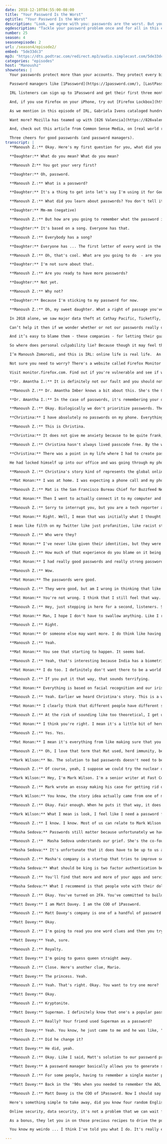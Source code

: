```yaml
---
date: 2018-12-10T04:55:00-08:00
title: "Your Password Is the Worst"
ogtitle: "Your Password Is the Worst"
description: "Look, we agree with you: passwords are the worst. But you know what else is the worst? Someone hacking your account, or big security breaches that expose your email, your credit card information, your government-issued identification number, and more. We should hold companies accountable for better security, but we also need to hold ourselves accountable for having good password hygiene. So let's tackle this once and for all. Hear from Buzzfeed's [Mat Honan](https://twitter.com/mat), who endured a brutal hack a few years ago when hackers exploited password-recovery tools; [Mark Wilson](https://twitter.com/ctrlzee?lang=en) from Fast Company, who wants to ban passwords altogether (though admits it's not the best idea); [Masha Sedova](https://twitter.com/modMasha?lang=en) of Elevate Security who says that, yes, security companies have failed us – but we have to use passwords anyway; and [Matt Davey](https://twitter.com/mattdavey?lang=en) of [1Password](https://1password.com/), who offers a solution that Mozilla can get behind: use a password manager. A simple, game-changing tool that will help you take back control of your accounts, and secure yourself as best as you can."
ogdescription: "Tackle your password problem once and for all in this episode of Mozilla's IRL podcast."
number: 25
season: 4
seasonepisode: 2
url: /season4/episode2/
embed: "5de33dc3"
mp3: "https://dts.podtrac.com/redirect.mp3/audio.simplecast.com/5de33dc3.mp3"
categories: "episodes"
host: "Manoushz"
shownotes: |
  Your passwords protect more than your accounts. They protect every bit of personal information that resides in them. And hackers rely on bad habits, like using the same password everywhere or using common phrases (p@ssw0rd, anyone?), so that if they hack one account, they can hack many.

  Password managers like [1Password](https://1password.com/), [LastPass](https://www.lastpass.com/), [Dashlane](https://www.dashlane.com/), and [Bitwarden](https://bitwarden.com/) generate strong, unique passwords. They also store passwords securely and fill them into websites for you.

  IRL listeners can sign up to 1Password and get their first three months for free. Just visit [1password.com/promo/IRL](https://1password.com/promo/IRL/) and give it a try.

  And, if you use Firefox on your iPhone, try out [Firefox Lockbox](https://testpilot.firefox.com/experiments/firefox-lockbox/). It securely gives you access to all the logins you've saved to Firefox, in a secure app on your phone.

  As we mention in this episode of IRL, Gabriela Ivens cataloged hundreds of secret recipes that were leaked during data breaches. Firefox teamed up with her to show the personal impact a security breach can have on someone. As a bonus, we let you in on those precious recipes to drive the point home. Go have a look — and be sure to try the “Exposed BBQ Spice Rub” — at [dataleeks.com](https://www.dataleeks.com/).

  Want more? Mozilla has teamed up with [826 Valencia](https://826valencia.org/) to bring you perspectives written by students on IRL topics this season. Zues C. from [De Marillac Academy](https://demarillac.org/) wrote [this piece on managing your passwords, and managing your life](http://blog.mozilla.org/internetcitizen/2018/12/09/manage-passwords-to-help-manage-your-life/).

  And, check out this article from Common Sense Media, on [real world reasons parents should care about kids and online privacy](http://blog.mozilla.org/internetcitizen/2018/12/09/real-world-reasons-parents-should-care-about-kids-and-online-privacy).

  Three cheers for good passwords (and password managers).
transcript: |
  **Manoush Z.:** Okay. Here's my first question for you, what did you recently get for the very first time?

  **Daughter:** What do you mean? What do you mean?

  **Manoush Z:** You got your very first?

  **Daughter:** Oh, password.

  **Manoush Z.:** What is a password?

  **Daughter:** It's a thing to get into let's say I'm using it for Google Classroom.

  **Manoush Z.:** What did you learn about passwords? You don't tell it to anyone?

  **Daughter:** Mm-mm (negative)

  **Manoush Z.:** But how are you going to remember what the password is?

  **Daughter:** It's based on a song. Everyone has that.

  **Manoush Z.:** Everybody has a song?

  **Daughter:** Everyone has ... The first letter of every word in the song. So let's say if you were doing Let It Be, for example. L-I-B and then you do the rest of the words.

  **Manoush Z.:** Oh, that's cool. What are you going to do  - are you going to get more passwords that you have to remember?

  **Daughter:** I'm not sure about that.

  **Manoush Z.:** Are you ready to have more passwords?

  **Daughter:** Not yet.

  **Manoush Z.:** Why not?

  **Daughter:** Because I'm sticking to my password for now.

  **Manoush Z.:** Oh, my sweet daughter. What a right of passage you've just been through. What an exciting time, your first password, your only password. In our online world, it's really a sign of growing up. Maybe it's kind of fun for now, so enjoy this feeling while it lasts, my dear, because it won't be long before you find yourself swimming in an ocean of terrible, hard to remember, useless feeling passwords and cursing the system along with the rest of us. Because passwords, they suck, but we have to use them anyway. Locking down our virtual stuff, it's a big old pain for everyone. Yet despite our best password intentions, security breaches keep happening.

  In 2018 alone, we saw major data theft at Cathay Pacific, Ticketfly, UnderArmour, Facebook and others. They just. Keep. Happening. Nearly 3 quarters of ALL US companies have experienced some kind of data breach. That means that millions of us have been affected.

  Can’t help it then if we wonder whether or not our passwords really do protect us. I mean, there’s not much we can do when a company gets hacked and loses a bunch of important records - including, maybe, databases with our passwords in them.

  And it’s easy to blame them - these companies - for letting their guard down. But if that’s true, shouldn’t we should be mad at ourselves when we don’t use strong passwords? Because it’s truly the least we can do to protect our own information.

  So where does personal culpability lie? Because though it may feel that the quest for the perfect password is a lot like tilting at windmills… that is to say, pointless… personal security is evolving. And so must we.

  I’m Manoush Zomorodi, and this is IRL: online life is real life.  An original podcast from Mozilla.

  Not sure you need to worry? There's a website called Firefox Monitor that will tell you if your passwords or your email have been compromised. Just type your email into the site, don't worry, it doesn't get stored, and Firefox Monitor will tell you if it's linked to any security breaches that have been reported. I plugged in my own address and found that I'm linked to seven breaches. Yeah. Seven. Hacks that LinkedIn, Adobe, Dropbox and others.

  Visit monitor.firefox.com. Find out if you're vulnerable and see if what it tells you makes you rethink your password habits. Monitor.firefox.com. Okay. If you set one, two, three, four, five, six as the passcode to unlock your phone and then you use the same passcode to get into your Netflix, Hulu, Twitter, Slack, all of it, you have a terrible habit and you need to change it, but you are not a terrible person.

  **Dr. Amantha I.:** It is definitely not our fault and you should not beat yourself up if you are listening and you have the same password for everything. It's just how our brains have evolved.

  **Manoush Z.:** Dr. Amantha Imber knows a bit about this. She's the CEO of an innovation consultancy in Australia called Inventium. Amantha says our brains are actually designed to constantly look for shortcuts.

  **Dr. Amantha I.:** In the case of passwords, it's remembering your default or go to password that you have for everything because that's the easy thing to do. Whereas if every time we were asked to set a password, our brain had to do that challenging thing of thinking up a whole new word and number set. That's exhausting for the brain. We like to do what's easy. Our brain saves resources for the truly tricky and important challenges that we face. Unfortunately, most of us don't see passwords as one of those.

  **Manoush Z.:** Okay. Biologically we don't prioritize passwords. There was no evolutionary advantage for prehistoric humans to keep their cell phone safe. So we really have to work to build that habit. If you look around a bit online, you can find articles and links to lists of commonly used passwords. The list has passwords like flower or sunshine or monkey or ninja, which I love that word, ninja. Such a good word, but a ninja's not going to protect you from getting hacked. Then again, some of us feel like true online security is beyond our control. In fact, some of us don't even bother.

  **Christina:** I have absolutely no passwords on my phone. Everything is already connected. Everything is logged in. If you were to steal my phone right now, you could absolutely access all of my social networks, my emails, my text messages without a problem.

  **Manoush Z.:** This is Christina.

  **Christina:** It does not give me anxiety because to be quite frank, I don't really have anything to hide. My relationships with the people that I care about or my professional relationships would not disappear just because someone hacked through my stuff.

  **Manoush Z.:** Christina hasn't always lived passcode free. By the way, we're not using her real name here because she was betrayed a few years back by someone close.

  **Christina:** There was a point in my life where I had to create passwords. I was in a relationship for quite a bit of time where I didn't feel like my privacy was being respected from my partner. That made me guard up, but something happened where unfortunately that seemed to backfire. The turning point was really when I would wake up in the middle of the night and I'd look over on my night table and that's where my phone usually was and my phone wasn't there and he wasn't there in bed with me. I put two and two together and I could not believe it.

  He had locked himself up into our office and was going through my phone and my computer and had downloaded a software that would be able to not only break through my password, but also go through all of my stuff and kind of see what I had been typing last on my computer. That was probably one of the scariest experiences of my life. It made me realize that no matter what, whether I had a password or not, didn't really do anything.

  **Manoush Z.:** Christina's story kind of represents the global online security crisis writ large. Her trust was betrayed. As a result, she feels passwords are broken. Anyone is a potential target. A jealous and disturbed boyfriend went after Christina. Other people get hacked by complete strangers. You know how when you forget your password for some services you can answer a few security questions and have it reset for you? Things like your mother's maiden name, the street you grew up on, those kinds of questions? Well, sometimes that system can also get abused. It's the other layer of password insecurity and it's how Mat Honan got hacked in 2012.

  **Mat Honan:** I was at home. I was expecting a phone call and my phone all of a sudden like restarted. When it restarted, the icon came up that said, "Connect it to iTunes."

  **Manoush Z.:** Mat is the San Francisco Bureau Chief for Buzzfeed News and a tech journalist like me.

  **Mat Honan:** Then I went to actually connect it to my computer and connect it to iTunes like it was telling me to do. When I opened my laptop, I saw for just a fraction of a second that an alert that said my Google Calendar password was incorrect. Then the entire screen went grey and there was a prompt on there for me to enter a pin number to stop a remote wipe. At that point, I was like, "Oh my gosh. This is not my phone crashing. This is something much bigger." I started to think, "Am I getting hacked here?"

  **Manoush Z.:** Sorry to interrupt you, but you are a tech reporter and you didn't know what was going on. Do you think like ... I am also a tech reporter, but I would have thought that the problem was with me, that I was screwing something up, not that I was being attacked in some way.

  **Mat Honan:** Right. Well, I mean that was initially what I thought. It was just a phone, but when I saw all of my devices were in this state, especially that my laptop was being wiped, like someone was wiping it remotely. It was like remote wipe in progress. I knew at that point like I didn't do anything to cause this. This has to be someone who did something. I didn't even want to use anything on my network, and so I went to my next door neighbors and just asked him if I could use their computer. I wanted to see what else is going on. When I did, I discovered that someone had kicked me out of my Google account and changed that password and that someone had taken over my Twitter and now was posting all of this just ...

  I mean like filth on my Twitter like just profanities, like racist stuff, homophobic stuff, like all kinds of just really vile things. I was able to figure out pretty quickly who they were.

  **Manoush Z.:** Who were they?

  **Mat Honan:** I've never like given their identities, but they were not sophisticated. These were teenagers who were using exploits that were at the time were pretty ... I was shocked to find were pretty commonly known. All they really wanted was my Twitter handle. My Twitter handle was @Mat. Just @Mat. They knew someone else named Mat and they're going to try and get this Twitter handle and either sell it to him or trade it for something. The thing that was so shocking to me was that I couldn't believe that they were able to actually delete my physical data from my drive.

  **Manoush Z.:** How much of that experience do you blame on it being about good passwords versus bad passwords?

  **Mat Honan:** I had really good passwords and really strong passwords. My Google password I believe was 21 characters.

  **Manoush Z.:** Wow.

  **Mat Honan:** The passwords were good.

  **Manoush Z.:** They were good, but am I wrong in thinking that like after the hack, immediately after, you became kind of a password nihilist? You're like, "What was the point of having these good passwords?"

  **Mat Honan:** You're not wrong. I think that I still feel that way. I mean I'm a pretty paranoid person now about digital security, and I use all kinds of various two factor things. I do think that passwords are fundamentally flawed and I think we keep seeing it. I think that using what amounts to like this thing that's a secret is not a really robust way to secure your accounts.

  **Manoush Z.:** Hey, just stepping in here for a second, listeners. So Mat just mentioned two factor things. He means two factor authentication or 2FA. When you use 2FA, you get sent a verification code if you log into an account from an unrecognized device or location. It's like an extra layer, a second factor to prove you're you. Okay. Back to Mat. All right. Well, can we just talk about like the future for consumers with their passwords? I have heard like weird, weird ideas. One was like a pill that you would swallow that they would log into wherever you were. I don't know if that one idea is still around or a ring that you wear. What do you think the future of password technology looks like?

  **Mat Honan:** Man, I hope I don't have to swallow anything. Like I really don't want to swallow something to log into my stuff. I think it's going to continue to be a mix of stuff like it is now and it's just hopefully going to get easier because I may want more security than someone else does.

  **Manoush Z.:** Right.

  **Mat Honan:** Or someone else may want more. I do think like having a national government identity database would be kind of freaky to most people.

  **Manoush Z.:** Yeah.

  **Mat Honan:** You see that starting to happen. It seems bad.

  **Manoush Z.:** Yeah, that's interesting because India has a biometric ID database that has been hacked before. On the one hand, it's a chance for people who certainly don't have the means to carry around an expensive phone or something like that to have access to their information. I guess it also means though that you have to be able to trust the company to have that for you. I worry about giving up privacy to be secure.

  **Mat Honan:** I do too. I definitely don't want there to be a world where I just like walk into the store and pay with my face, right? Where everything's ... Right?

  **Manoush Z.:** If you put it that way, that sounds terrifying.

  **Mat Honan:** Everything is based on facial recognition and our iris scanning and it's all kind of beyond your control.

  **Manoush Z.:** Yeah. Earlier we heard Christina's story. This is a woman who sort of thrown up her hands and said, "I would rather have no security at all. That makes me feel more free." Do you kind of think Christina's onto something?

  **Mat Honan:** I clearly think that different people have different security need, but I don't agree that like you just shouldn't worry about your passwords. I think you should. I think that there's all kinds of unforeseen things that can happen that you're not going to be able to predict. For example, the Equifax hack. People can use that to try and open up credit on your name. Yeah, that's out of your control, but if you've got ... If something happens in one place, you can maybe stop it happening somewhere else by having decent security.

  **Manoush Z.:** At the risk of sounding like too theoretical, I get upset when I hear people say, "I have nothing to hide. It doesn't matter," because I think it's not just about the individual. I think it's about us as a society. We have seen that the right to privacy is about protecting people's fundamental human rights in many ways. It's hard to draw that line from an individual's experience to like a country's way of existing, but I think we live in times where we have to do that.

  **Mat Honan:** I think you're right. I mean it's a little bit of herd immunity, right?

  **Manoush Z.:** Yes. Yes.

  **Mat Honan:** I mean it's everything from like making sure that you're not authorizing some app that turns out to be a Cambridge Analytica type thing that sucks up all your friend's data, although again that wasn't the people's necessarily fault that they know it's going to do that. To not being the person who I get a Facebook Messenger alert from that says, "Hey, I'm stuck in London. Can you text me or can you send me 20 bucks," or whatever and it's really like some scammer somewhere who's not in London and it's not your friend. They've just taken over their account. When you let your security lapse, it does. I mean it can have consequences for other people.

  **Manoush Z.:** Oh, I love that term that Mat used, herd immunity, because we're all in this together. The more connected we become online, the more one person's security vulnerability becomes a backdoor into everybody else's data. The question isn't just do I need a strong password to protect all my family photos? No. Now the question is do I need a strong password to protect my kids, my partner and everyone else on the platform?

  **Mark Wilson:** No. The solution to bad passwords doesn't need to be hard. Just ban them.

  **Manoush Z.:** Of course, yeah, I suppose we could try the nuclear option and like this guy says, just ban passwords.

  **Mark Wilson:** Hey, I'm Mark Wilson. I'm a senior writer at Fast Company magazine.

  **Manoush Z.:** Mark wrote an essay making his case for getting rid of passwords.

  **Mark Wilson:** You know, the story idea actually came from one of my editors. What really drove him crazy was that he was prompted to create a password to order a salad. I mean think about that. Like you just want to buy a salad and all of a sudden you have to create this alphanumeric thing that if you do it securely, you should basically never be able to remember or recall. Like that to me is totally insane.

  **Manoush Z.:** Okay. Fair enough. When he puts it that way, it does sound crazy. But banning passwords? Come on. That also sounds insane.

  **Mark Wilson:** What I mean is look, I feel like I need a password for my bank account, right? Because there's really private information in there. I don't want someone else to spend my money. I get it. I need a password. But do I need a password for my say Spotify? All of my data is "password protected," but then that same company is saying, "Hey, you want to share everything you play to Facebook publicly?" Right? Why do I need this password for Spotify other than to protect Spotify, other than to make sure other people aren't streaming my music for free? Honestly, I feel horrible that passwords are our best answer to security in 2018. We are fighting ... Yeah, we are Don Quixote fighting windmills.

  **Manoush Z.:** I know. I know. Most of us can relate to Mark Wilson's exasperation and yet…

  **Masha Sedova:** Passwords still matter because unfortunately we haven't figured out a way to get rid of them. It's one of the best ways we have right now to authenticate you into an application.

  **Manoush Z.:**  Masha Sedova understands our grief. She's the co-founder Elevate Security.

  **Masha Sedova:** It's unfortunate that it does have to be up to us as average citizens and consumers to secure our accounts. That is something that I think the security industry has completely failed the average consumer, but the trade-off is having your account hacked, right? It's the reality of where we are.

  **Manoush Z.:** Masha's company is a startup that tries to improve security behaviors for companies and, well, everyone. While she labors to get companies to pick up the slack on the security, she wants us to practice good password hygiene, and she echoes something Mat Honan mentioned earlier. There's a simple tool that can help passwords rule.

  **Masha Sedova:** What should be king is two factor authentication because when you have something physical, like a token, it's so much harder for an attacker in a foreign country like Russia or China to steal than your password, which is leaked constantly and available for sale on the dark webs.

  **Manoush Z.:** You'll find that more and more of your apps and services are offering two factor, so go check it out. If you find a service that isn't using it, well.

  **Masha Sedova:** What I recommend is that people vote with their dollars and their attention and their clicks by using applications that do have security inherently built in.

  **Manoush Z.:** Okay. You've turned on 2FA. You've committed to building a beautiful password future where you are not Don Quixote. It still leaves you with dozens or hundreds of passwords to remember, right? We know that our brains don't have the horsepower for that kind of heavy lifting, so here's one more tip.

  **Matt Davey:** I am Matt Davey. I am the COO of 1Password.

  **Manoush Z.:** Matt Davey's company is one of a handful of password manager businesses. I'm going to dig into what that is in just a sec, but first, Matt, you should be a bit of a password expert, right? So I'm going to quiz you.

  **Matt Davey:** Okay.

  **Manoush Z.:** I'm going to read you one word clues and then you try to guess the secret password. It's from a list of the most common passwords used. You ready?

  **Matt Davey:** Yeah, sure.

  **Manoush Z.:** Royalty.

  **Matt Davey:** I'm going to guess queen straight away.

  **Manoush Z.:** Close. Here's another clue, Mario.

  **Matt Davey:** The princess. Yeah.

  **Manoush Z.:** Yeah. That's right. Okay. You want to try one more?

  **Matt Davey:** Okay.

  **Manoush Z.:** Kryptonite.

  **Matt Davey:** Superman. I definitely know that one's a popular password. I had to persuade a friend of mine that that was not a good password.

  **Manoush Z.:** Really? Your friend used Superman as a password?

  **Matt Davey:** Yeah. You know, he just came to me and he was like, "Oh, I hate it when these things ask me to like add characters. I can never know whether I've capitalized the super or the man in my password." I was just like, "Oh, okay. So you need to change that now for two reasons. One, I now know it. Two, it was poor in the first place."

  **Manoush Z.:** Did he change it?

  **Matt Davey:** He did, yeah.

  **Manoush Z.:** Okay. Like I said, Matt's solution to our password problem is to use a password manager.

  **Matt Davey:** A password manager basically allows you to generate strong unique passwords for every website. This is key because if one website gets compromised, that password for that website is compromised wherever you've used it. Like 1Password will run in the background and automatically save all of these things and all they need to remember is their one master password to unlock all of these.

  **Manoush Z.:** For some people, having to remember a single master password is life-changing. You just let the app do all the thinking and the remembering for you, all while making everything that much more secure. Facebook gets its own password. Etsy gets its own password. Your online bank gets its own password. Everybody gets a password.

  **Matt Davey:** Back in the '90s when you needed to remember the AOL password and that was about it? It wasn't such a problem, but now I have 90 accounts or so that are my daily, right? Those ones I use nearly everyday. I then have like 500 or so accounts that I use maybe monthly. I think it's one of those things that people realize that they need, but it takes a bit of time to kind of gestate and like, "Oh, okay. This is to a point where I press the forgotten password link 10-15 times a day. It's like there's nothing else I can do. I need to google and find a product that does this."

  **Manoush Z.:** Matt Davey is the COO of 1Password. Now I should say it's one solution among many, but it's a pretty good way to help you get better at the password game. Though yes, if someone finds out your master password, you can really be vulnerable. If your password manager company gets hacked, you're also vulnerable all over again. You're using tech to solve a tech problem, but you are also minimizing your risk. We can do better and how hard is it really to do better than flower, ninja, princess or Superman? You know what another popular password is on that list? Password. The word password used as a password. Okay.

  Here's something simple to take away, did you know four random English words, a phrase like beetle unlock salad windmill, four random words are actually harder to hack than if you use one word with all those wacky symbols and numbers? Just pick four random but memorable words that only make sense to you. It's easier and it's better. Make that one your master password and then use the password manager. We like 1Password, LastPass or Dashlane, but actually IRL listeners can sign up to 1Password and get their first three months for free. Just visit 1password.com/promo/IRL and give it a try. 1password.com/promo/IRL. We'll throw in the link the show notes too.

  Online security, data security, it's not a problem that we can wait for others to solve. Yes, we should be asking companies to do more and yes, we can avoid companies that share our data with third parties for example, but it's also on us to do our part. If you need one more bit of convincing, let me ask you this. Do you have a secret family recipe that you only share with people you trust like, I don't know, a special barbecue sauce or mom's famous cheese risotto? Well, artist Gabriela Ivens cataloged hundreds of secret recipes that were leaked during data breaches. Firefox teamed up with Ivens to show the personal impact a security breach can have on someone.

  As a bonus, they let you in on those precious recipes to drive the point home. Go have a look at dataleeks.co. That leeks spelled like the vegetable. Yeah. D-A-T-A-L-E-E-K-S.com. IRL is an original podcast from Mozilla, a not for profit that answers to internet users, not shareholders. Mozilla is the company behind the Firefox browser. Download it for free at Mozilla.org. You can find IRL on Apple Podcasts, on Google Podcasts, on RadioPublic or anywhere you find your favorite podcasts really, and at irlpodcast.org. I'm Manoush Zomorodi. Thank you so much for listening and I'll see you back here in a couple of weeks.

  You know my weirdo ... I think I've told you what I do. It's really embarrassing. I write messages to the tech companies. Like keep your hands off my data or F-U hacker, like just messages, like little fortune cookies in a password form that I-I mean, it's lame, but it makes me like kind of giggle every time, so look, you gotta find the small things in life, right?

---
```

